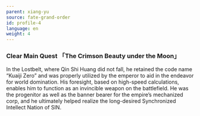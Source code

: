 ```yaml
---
parent: xiang-yu
source: fate-grand-order
id: profile-4
language: en
weight: 4
---
```


### Clear Main Quest 「The Crimson Beauty under the Moon」

In the Lostbelt, where Qin Shi Huang did not fall, he retained the code name “Kuaiji Zero” and was properly utilized by the emperor to aid in the endeavor for world domination.
His foresight, based on high-speed calculations, enables him to function as an invincible weapon on the battlefield. He was the progenitor as well as the banner bearer for the empire’s mechanized corp, and he ultimately helped realize the long-desired Synchronized Intellect Nation of SIN.
